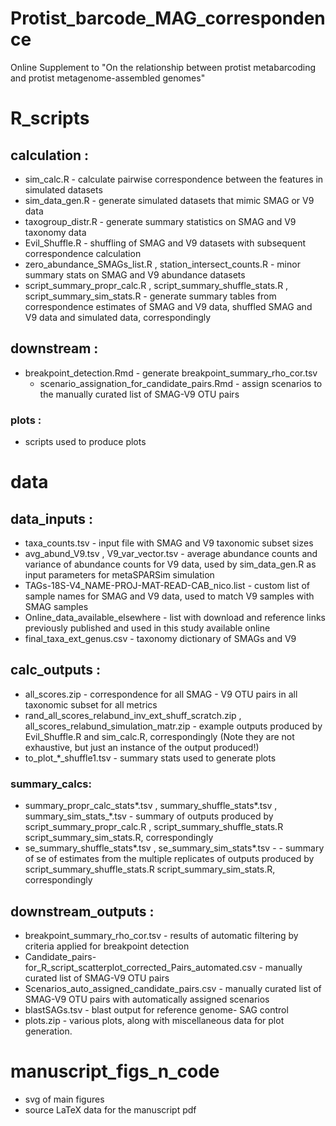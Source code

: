# Protist_barcode_MAG_correspondence
Online Supplement to "On the relationship between protist metabarcoding and protist metagenome-assembled genomes"

# R_scripts

## calculation :
  + sim_calc.R - calculate pairwise correspondence between the features in simulated datasets
  + sim_data_gen.R - generate simulated datasets that mimic SMAG or V9 data
  + taxogroup_distr.R - generate summary statistics on SMAG and V9 taxonomy data
  + Evil_Shuffle.R - shuffling of SMAG and V9 datasets with subsequent correspondence calculation
  + zero_abundance_SMAGs_list.R , station_intersect_counts.R - minor summary stats on SMAG and V9 abundance datasets
  + script_summary_propr_calc.R , script_summary_shuffle_stats.R , script_summary_sim_stats.R - generate summary tables from correspondence estimates of SMAG and V9 data, shuffled SMAG and V9 data and simulated data, correspondingly

## downstream : 
  + breakpoint_detection.Rmd - generate breakpoint_summary_rho_cor.tsv
	+ scenario_assignation_for_candidate_pairs.Rmd - assign scenarios to the manually curated list of SMAG-V9 OTU pairs

### 	 plots : 
 + 	 scripts used to produce plots
		 
# data
## data_inputs :
 + taxa_counts.tsv - input file with SMAG and V9 taxonomic subset sizes
 + avg_abund_V9.tsv , V9_var_vector.tsv - average abundance counts and variance of abundance counts for V9 data, used by sim_data_gen.R as input parameters for metaSPARSim simulation
 + TAGs-18S-V4_NAME-PROJ-MAT-READ-CAB_nico.list - custom list of sample names for SMAG and V9 data, used to match V9 samples with SMAG samples
 + Online_data_available_elsewhere - list with download and reference links previously published and used in this study available online 
 + final_taxa_ext_genus.csv - taxonomy dictionary of SMAGs and V9

## calc_outputs :
 + all_scores.zip - correspondence for all SMAG - V9 OTU pairs in all taxonomic subset for all metrics
 + rand_all_scores_relabund_inv_ext_shuff_scratch.zip , all_scores_relabund_simulation_matr.zip - example outputs produced by Evil_Shuffle.R and sim_calc.R, correspondingly (Note they are not exhaustive, but just an instance of the output produced!)
 + to_plot_\*_shuffle1.tsv - summary stats used to generate plots
###  summary_calcs: 
 +   summary_propr_calc_stats\*.tsv , summary_shuffle_stats\*.tsv , summary_sim_stats_\*.tsv - summary of outputs produced by script_summary_propr_calc.R , script_summary_shuffle_stats.R script_summary_sim_stats.R, correspondingly
 +   se_summary_shuffle_stats\*.tsv , se_summary_sim_stats\*.tsv - - summary of se of estimates from the multiple replicates of outputs produced by script_summary_shuffle_stats.R script_summary_sim_stats.R, correspondingly
  
##  downstream_outputs :
 +  breakpoint_summary_rho_cor.tsv - results of automatic filtering by criteria applied for breakpoint detection
 + Candidate_pairs-for_R_script_scatterplot_corrected_Pairs_automated.csv - manually curated list of SMAG-V9 OTU pairs
 + Scenarios_auto_assigned_candidate_pairs.csv - manually curated list of SMAG-V9 OTU pairs with automatically assigned scenarios
 + blastSAGs.tsv - blast output for reference genome- SAG control
 + plots.zip - various plots, along with miscellaneous data for plot generation.

# manuscript_figs_n_code
 + svg of main figures
 + source LaTeX data for the manuscript pdf
 
   
  
